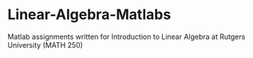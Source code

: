 # Linear-Algebra-Matlabs
Matlab assignments written for Introduction to Linear Algebra at Rutgers University (MATH 250)
